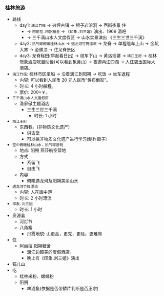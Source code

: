 <!--
abbrlink: sd1vcnx7
-->

### 桂林旅游

* 路线
  * day1: `漓江竹筏` -> 兴坪古镇 -> 银子岩溶洞 -> 西街夜景
    住
      * -> `阿丽拉.阳朔糖舍` -> `《印象.刘三姐》`演出、1969 酒吧
      * -> 三千漓山水人文度假区 -> 山水实景演出 《三生三世三千漓》
  * day2: `热气球俯瞰桂林山水` -> `遇龙河竹筏漂流` -> 龙脊 -> 单程缆车上山 -> 金坑大寨 -> 金佛顶 -> 住龙脊景区
  * day3: 龙脊梯田(早起看日出) -> 缆车下山 -> 黄洛瑶寨 -> `靖江王府` -> 桂林璟象酒店吃自助餐(可以看到象鼻山) -> 夜游两江四湖 -> 入住碧玉国际大酒店。
* `漓江竹筏`: 桂林市区坐船 -> 沿着漓江到阳朔 -> 吃饭 -> 坐车返程
  * 内容: 可以看到人民币 20 元人民币“黄布倒影”。
  * 时长: 4 小时船程。
  * 票价: 200+￥。
* `三千漓山水人文度假区`
  * 渔家傲主题酒店
    * 三生三世三千漓
      * 时长: 1 小时
* `靖江王府`
  * 东西巷。(非物质文化遗产)
    * 讲古堂
    * 可以挑非物质文化遗产进行学习(制作扇子)
* `空中俯瞰桂林山水，热气球游玩`
  * 地点: 阳朔 燕莎航空营地
  * 方式
    * 系留飞
    * 自由飞
  * 内容
    * 俯瞰遇龙河及阳朔美丽山水
* `遇龙河竹筏漂流`
  * 内容: 人在画中游
  * 时长: 2 小时漂流
* `印象.刘三姐`
  * 时长: 1 小时
* 资源县
  * 河灯节
  * 八角寨
    * 丹霞地貌: 山更高，更秃，更险，更难爬
* 住
  * 阿丽拉.阳朔糖舍
    * 漓江边超美的度假酒店。
    * 晚上有《印象.刘三姐》演出
* 猫儿山
* 吃
  * 桂林米粉、螺蛳粉
  * 阳朔
    * 啤酒鱼(依据是否带鳞片判断是否正宗)